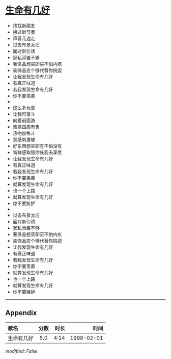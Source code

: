 # [生命有几好](https://music.163.com/song?id=26075162)

* 找找新朋友
* 换过新节奏
* 声音几边走
* 过去布景太旧
* 面对新引诱
* 家私添置不够
* 奢侈品想买即买不怕内疚
* 装饰品恋个够代替你挑逗
* 让我发现生命有几好
* 有真正味道
* 若我发现生命有几好
* 你不要羡慕
* 
* 这么多玩意
* 让我可奋斗
* 向着前面游
* 戏票四周有售
* 热吻加格斗
* 观感刺激够
* 好东西想买即有不怕没有
* 新鲜感取替你任我去享受
* 让我发现生命有几好
* 有真正味道
* 若我发现生命有几好
* 你不要羡慕
* 就算发现生命有几好
* 也一个上路
* 就算发现生命有几好
* 你不要嫉妒
* 
* 过去布景太旧
* 面对新引诱
* 家私添置不够
* 奢侈品想买即买不怕内疚
* 装饰品恋个够代替你挑逗
* 让我发现生命有几好
* 有真正味道
* 若我发现生命有几好
* 你不要羡慕
* 就算发现生命有几好
* 也一个上路
* 就算发现生命有几好
* 你不要嫉妒


---

## Appendix

|歌名|分数|时长|时间|
|:---|:---:|---:|---:|
|生命有几好|5.0|4:14|1998-02-01

*modified: False*